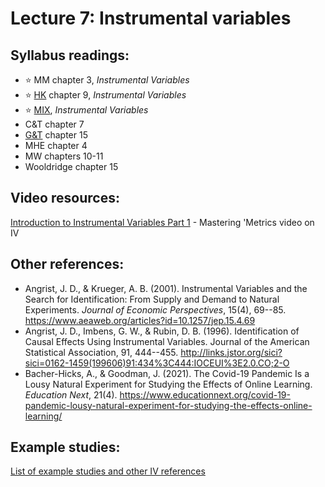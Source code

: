 # Lecture 7: Instrumental variables

## Syllabus readings:

* :star: MM chapter 3, *Instrumental Variables*
* :star: [HK](https://theeffectbook.net/) chapter 9, *Instrumental Variables*
* :star: [MIX](https://mixtape.scunning.com/), *Instrumental Variables*
* C&T chapter 7
* [G&T](https://elibrary.worldbank.org/doi/book/10.1596/978-1-4648-1497-6?chapterTab=true) chapter 15
* MHE chapter 4
* MW chapters 10-11
* Wooldridge chapter 15


## Video resources:

[Introduction to Instrumental Variables Part 1](https://mru.org/courses/mastering-econometrics/introduction-instrumental-variables-part-one) - Mastering 'Metrics video on IV


## Other references:

* Angrist, J. D., & Krueger, A. B. (2001). Instrumental Variables and the Search for Identification: From Supply and Demand to Natural Experiments. *Journal of Economic Perspectives*, 15(4), 69--85. https://www.aeaweb.org/articles?id=10.1257/jep.15.4.69 
* Angrist, J. D., Imbens, G. W., & Rubin, D. B. (1996). Identification of Causal Effects Using Instrumental Variables. Journal of the American Statistical Association, 91, 444--455. http://links.jstor.org/sici?sici=0162-1459(199606)91:434%3C444:IOCEUI%3E2.0.CO;2-O 
* Bacher-Hicks, A., & Goodman, J. (2021). The Covid-19 Pandemic Is a Lousy Natural Experiment for Studying the Effects of Online Learning. *Education Next*, 21(4). https://www.educationnext.org/covid-19-pandemic-lousy-natural-experiment-for-studying-the-effects-online-learning/ 


## Example studies:

[List of example studies and other IV references](https://github.com/spcorcor18/LPO-8852/blob/main/lectures/Lecture%207%20-%20Instrumental%20variables/Example%20studies%20-%20IV.md)


